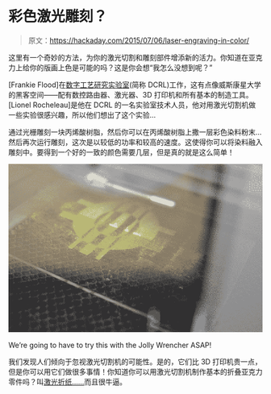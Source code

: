 # 彩色激光雕刻？

> 原文：<https://hackaday.com/2015/07/06/laser-engraving-in-color/>

这里有一个奇妙的方法，为你的激光切割和雕刻部件增添新的活力。你知道在亚克力上给你的版画上色是可能的吗？这是你会想“我怎么没想到呢？”

[Frankie Flood]在[数字工艺研究实验室](http://www.frankieflood.com/dcrl/uwm/home.html)(简称 DCRL)工作，这有点像威斯康星大学的黑客空间——配有数控路由器、激光器、3D 打印机和所有基本的制造工具。[Lionel Rocheleau]是他在 DCRL 的一名实验室技术人员，他对用激光切割机做一些实验很感兴趣，所以他们想出了这个实验…

通过光栅雕刻一块丙烯酸树脂，然后你可以在丙烯酸树脂上撒一层彩色染料粉末…然后再次运行雕刻，这次是以较低的功率和较高的速度。这使得你可以将染料融入雕刻中。要得到一个好的一致的颜色需要几层，但是真的就是这么简单！

[![DSC_6105](img/8ddcbaed845d603ef4a36597b6adaa6f.png)](https://hackaday.com/wp-content/uploads/2015/07/dsc_6105.jpg)

We’re going to have to try this with the Jolly Wrencher ASAP!

我们发现人们倾向于忽视激光切割机的可能性。是的，它们比 3D 打印机贵一点，但是你可以用它们做很多事情！你知道你可以用激光切割机制作基本的折叠亚克力零件吗？叫[激光折纸……](http://hackaday.com/2013/11/07/laser-origami/)而且很牛逼。
